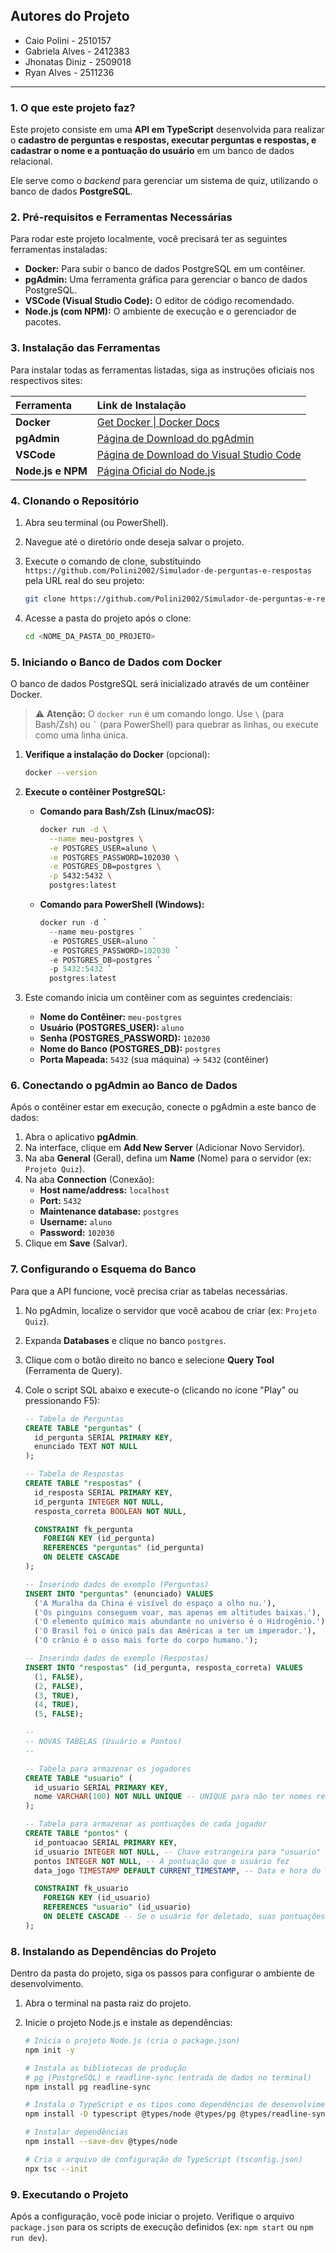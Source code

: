## Autores do Projeto

* Caio Polini - 2510157
* Gabriela Alves - 2412383
* Jhonatas Diniz - 2509018
* Ryan Alves - 2511236

---

### 1. O que este projeto faz?

Este projeto consiste em uma **API em TypeScript** desenvolvida para realizar o **cadastro de perguntas e respostas, executar perguntas e respostas, e cadastrar o nome e a pontuação do usuário** em um banco de dados relacional.

Ele serve como o *backend* para gerenciar um sistema de quiz, utilizando o banco de dados **PostgreSQL**.

### 2. Pré-requisitos e Ferramentas Necessárias

Para rodar este projeto localmente, você precisará ter as seguintes ferramentas instaladas:

* **Docker:** Para subir o banco de dados PostgreSQL em um contêiner.
* **pgAdmin:** Uma ferramenta gráfica para gerenciar o banco de dados PostgreSQL.
* **VSCode (Visual Studio Code):** O editor de código recomendado.
* **Node.js (com NPM):** O ambiente de execução e o gerenciador de pacotes.

### 3. Instalação das Ferramentas

Para instalar todas as ferramentas listadas, siga as instruções oficiais nos respectivos sites:

| Ferramenta | Link de Instalação |
| :--- | :--- |
| **Docker** | [Get Docker \| Docker Docs](https://docs.docker.com/get-started/get-docker/) |
| **pgAdmin** | [Página de Download do pgAdmin](https://www.pgadmin.org/download/) |
| **VSCode** | [Página de Download do Visual Studio Code](https://code.visualstudio.com/download) |
| **Node.js e NPM** | [Página Oficial do Node.js](https://nodejs.org/en/download/) |

### 4. Clonando o Repositório

1.  Abra seu terminal (ou PowerShell).
2.  Navegue até o diretório onde deseja salvar o projeto.
3.  Execute o comando de clone, substituindo `https://github.com/Polini2002/Simulador-de-perguntas-e-respostas` pela URL real do seu projeto:

    ```bash
    git clone https://github.com/Polini2002/Simulador-de-perguntas-e-respostas
    ```

4.  Acesse a pasta do projeto após o clone:

    ```bash
    cd <NOME_DA_PASTA_DO_PROJETO>
    ```

### 5. Iniciando o Banco de Dados com Docker

O banco de dados PostgreSQL será inicializado através de um contêiner Docker.

> ⚠️ **Atenção:** O `docker run` é um comando longo. Use `\` (para Bash/Zsh) ou `` ` `` (para PowerShell) para quebrar as linhas, ou execute como uma linha única.

1.  **Verifique a instalação do Docker** (opcional):

    ```bash
    docker --version
    ```

2.  **Execute o contêiner PostgreSQL:**

    * **Comando para Bash/Zsh (Linux/macOS):**
        ```bash
        docker run -d \
          --name meu-postgres \
          -e POSTGRES_USER=aluno \
          -e POSTGRES_PASSWORD=102030 \
          -e POSTGRES_DB=postgres \
          -p 5432:5432 \
          postgres:latest
        ```
    * **Comando para PowerShell (Windows):**
        ```powershell
        docker run -d `
          --name meu-postgres `
          -e POSTGRES_USER=aluno `
          -e POSTGRES_PASSWORD=102030 `
          -e POSTGRES_DB=postgres `
          -p 5432:5432 `
          postgres:latest
        ```

3.  Este comando inicia um contêiner com as seguintes credenciais:
    * **Nome do Contêiner:** `meu-postgres`
    * **Usuário (POSTGRES\_USER):** `aluno`
    * **Senha (POSTGRES\_PASSWORD):** `102030`
    * **Nome do Banco (POSTGRES\_DB):** `postgres`
    * **Porta Mapeada:** `5432` (sua máquina) -> `5432` (contêiner)

### 6. Conectando o pgAdmin ao Banco de Dados

Após o contêiner estar em execução, conecte o pgAdmin a este banco de dados:

1.  Abra o aplicativo **pgAdmin**.
2.  Na interface, clique em **Add New Server** (Adicionar Novo Servidor).
3.  Na aba **General** (Geral), defina um **Name** (Nome) para o servidor (ex: `Projeto Quiz`).
4.  Na aba **Connection** (Conexão):
    * **Host name/address:** `localhost`
    * **Port:** `5432`
    * **Maintenance database:** `postgres`
    * **Username:** `aluno`
    * **Password:** `102030`
5.  Clique em **Save** (Salvar).

### 7. Configurando o Esquema do Banco

Para que a API funcione, você precisa criar as tabelas necessárias.

1.  No pgAdmin, localize o servidor que você acabou de criar (ex: `Projeto Quiz`).
2.  Expanda **Databases** e clique no banco `postgres`.
3.  Clique com o botão direito no banco e selecione **Query Tool** (Ferramenta de Query).
4.  Cole o script SQL abaixo e execute-o (clicando no ícone "Play" ou pressionando F5):

    ```sql
    -- Tabela de Perguntas
    CREATE TABLE "perguntas" (
      id_pergunta SERIAL PRIMARY KEY,
      enunciado TEXT NOT NULL
    );

    -- Tabela de Respostas
    CREATE TABLE "respostas" (
      id_resposta SERIAL PRIMARY KEY,
      id_pergunta INTEGER NOT NULL,
      resposta_correta BOOLEAN NOT NULL,

      CONSTRAINT fk_pergunta
        FOREIGN KEY (id_pergunta)
        REFERENCES "perguntas" (id_pergunta)
        ON DELETE CASCADE
    );

    -- Inserindo dados de exemplo (Perguntas)
    INSERT INTO "perguntas" (enunciado) VALUES
      ('A Muralha da China é visível do espaço a olho nu.'),
      ('Os pinguins conseguem voar, mas apenas em altitudes baixas.'),
      ('O elemento químico mais abundante no universo é o Hidrogênio.'),
      ('O Brasil foi o único país das Américas a ter um imperador.'),
      ('O crânio é o osso mais forte do corpo humano.');

    -- Inserindo dados de exemplo (Respostas)
    INSERT INTO "respostas" (id_pergunta, resposta_correta) VALUES
      (1, FALSE),
      (2, FALSE),
      (3, TRUE),
      (4, TRUE),
      (5, FALSE);

    -- 
    -- NOVAS TABELAS (Usuário e Pontos)
    --

    -- Tabela para armazenar os jogadores
    CREATE TABLE "usuario" (
      id_usuario SERIAL PRIMARY KEY,
      nome VARCHAR(100) NOT NULL UNIQUE -- UNIQUE para não ter nomes repetidos
    );

    -- Tabela para armazenar as pontuações de cada jogador
    CREATE TABLE "pontos" (
      id_pontuacao SERIAL PRIMARY KEY,
      id_usuario INTEGER NOT NULL, -- Chave estrangeira para "usuario"
      pontos INTEGER NOT NULL, -- A pontuação que o usuário fez
      data_jogo TIMESTAMP DEFAULT CURRENT_TIMESTAMP, -- Data e hora do jogo

      CONSTRAINT fk_usuario
        FOREIGN KEY (id_usuario)
        REFERENCES "usuario" (id_usuario)
        ON DELETE CASCADE -- Se o usuário for deletado, suas pontuações somem
    );
    ```

### 8. Instalando as Dependências do Projeto

Dentro da pasta do projeto, siga os passos para configurar o ambiente de desenvolvimento.

1.  Abra o terminal na pasta raiz do projeto.
2.  Inicie o projeto Node.js e instale as dependências:

    ```bash
    # Inicia o projeto Node.js (cria o package.json)
    npm init -y

    # Instala as bibliotecas de produção
    # pg (PostgreSQL) e readline-sync (entrada de dados no terminal)
    npm install pg readline-sync
    
    # Instala o TypeScript e os tipos como dependências de desenvolvimento
    npm install -D typescript @types/node @types/pg @types/readline-sync

    # Instalar dependências
    npm install --save-dev @types/node

    # Cria o arquivo de configuração do TypeScript (tsconfig.json)
    npx tsc --init
    ```

### 9. Executando o Projeto

Após a configuração, você pode iniciar o projeto. Verifique o arquivo `package.json` para os scripts de execução definidos (ex: `npm start` ou `npm run dev`).
